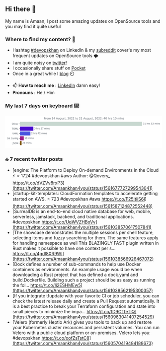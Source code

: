 <!--- [![Hits](https://hits.seeyoufarm.com/api/count/incr/badge.svg?url=https%3A%2F%2Fgithub.com%2Fakhan4u%2Fhit-counter&count_bg=%2379C83D&title_bg=%23555555&icon=&icon_color=%23E7E7E7&title=visits&edge_flat=false)](https://hits.seeyoufarm.com) --->

## Hi there 👋

My name is Amaan, I post some amazing updates on OpenSource tools and you may find it quite useful

### Where to find my content? 🤔

* Hashtag [#devopskhan](https://www.linkedin.com/feed/hashtag/devopskhan/) on LinkedIn & my [subreddit](https://www.reddit.com/r/devopskhan/) cover's my most frequent updates on OpenSource tools 🌩️
* I am quite noisy on [twitter](https://twitter.com/Amaankhan4you)!
* I occasionally share stuff on [Pocket](https://getpocket.com/@ej6g8d1dp2829A16a9Tf5d4T6bAMp3d8791rejDe86yem3bm4e14ex4fT4dluk29)
* Once in a great while I [blog](https://linuxparrot.com/) ⏲️


- 📫 **How to reach me** : [LinkedIn](https://www.linkedin.com/in/amaan-khan-linux-ninja) damn easy!
- **Pronouns** : He / Him

### My last 7 days on keyboard ⌨️

<img src="https://github.com/akhan4u/akhan4u/blob/main/images/stat.svg" alt="Amaan's Wakatime Activity!"/>

### 🔝 7 recent twitter posts
<!-- DEVDOJO:START -->
- [engine: The Platform to Deploy On-demand Environments in the Cloud ⚡️
⭐️ 1724
#devopskhan #aws
Author: @Qovery_
https://t.co/dVZVv8rxP3](https://twitter.com/Amaankhan4you/status/1561677727299543041)
- [startup-kit-templates: CloudFormation templates to accelerate getting started on AWS.
⭐️ 723
#devopskhan #aws
https://t.co/F25ItiiS6I](https://twitter.com/Amaankhan4you/status/1561587124872552448)
- [SurrealDB is an end-to-end cloud native database for web, mobile, serverless, jamstack, backend, and traditional applications. #devopskhan https://t.co/UqWVZHBoVv](https://twitter.com/Amaankhan4you/status/1561038570617507841)
- [The showcase demonstrates the multiple sessions per shell feature, selecting items and fuzzy searching for them. The same features apply for handling namespace as well This BLAZINGLY FAST plugin written in Rust makes it possible to have one context per s… https://t.co/4gdl8XR9Wl](https://twitter.com/Amaankhan4you/status/1561038566926467072)
- [Dock defines a number of sub-commands to help use Docker containers as environments. An example usage would be when downloading a Rust project that has defined a dock.yaml and build.Dockerfile. Building such a project should be as easy as running the fol… https://t.co/Ii2ESHMEw5](https://twitter.com/Amaankhan4you/status/1561038562195300357)
- [If you integrate tfupdate with your favorite CI or job scheduler, you can check the latest release daily and create a Pull Request automatically. It is a best practice to break your Terraform configuration and state into small pieces to minimize the impa… https://t.co/fD9CfTeTlQ](https://twitter.com/Amaankhan4you/status/1560963041407254529)
- [Velero &lpar;formerly Heptio Ark&rpar; gives you tools to back up and restore your Kubernetes cluster resources and persistent volumes. You can run Velero with a public cloud platform or on-premises. Velero lets you: #devopskhan https://t.co/oofZsTstC8](https://twitter.com/Amaankhan4you/status/1560570419484188673)
<!-- DEVDOJO:END -->

<!-- ![Amaan's GitHub stats](https://github-readme-stats.vercel.app/api?username=akhan4u&count_private=true&show_icons=true&hide=contribs) -->
